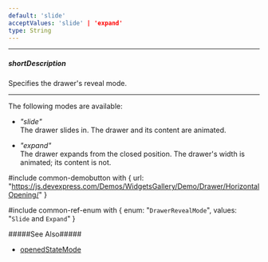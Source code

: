 ```yaml
---
default: 'slide'
acceptValues: 'slide' | 'expand'
type: String
---
```

---
##### shortDescription
Specifies the drawer's reveal mode.

---
The following modes are available:

* *"slide"*     
The drawer slides in. The drawer and its content are animated.

* *"expand"*    
The drawer expands from the closed position. The drawer's width is animated; its content is not.

#include common-demobutton with {
    url: "https://js.devexpress.com/Demos/WidgetsGallery/Demo/Drawer/HorizontalOpening/"
}

#include common-ref-enum with {
    enum: "`DrawerRevealMode`",
    values: "`Slide` and `Expand`"
}

#####See Also#####
- [openedStateMode](/api-reference/10%20UI%20Widgets/dxDrawer/1%20Configuration/openedStateMode.md '/Documentation/ApiReference/UI_Widgets/dxDrawer/Configuration/#openedStateMode')